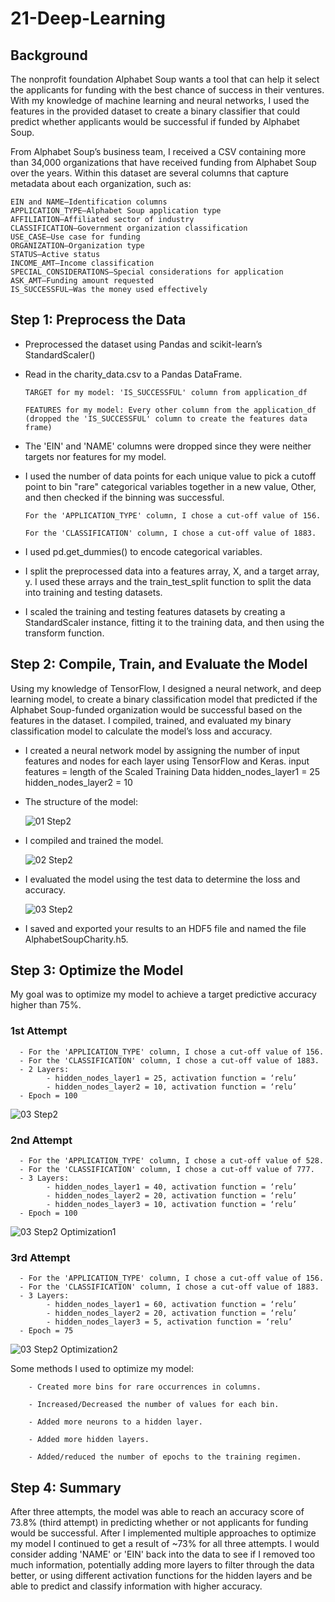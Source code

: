 # 21-Deep-Learning

## Background
The nonprofit foundation Alphabet Soup wants a tool that can help it select the applicants for funding with the best chance of success in their ventures. With my knowledge of machine learning and neural networks, I used the features in the provided dataset to create a binary classifier that could predict whether applicants would be successful if funded by Alphabet Soup.

From Alphabet Soup’s business team, I received a CSV containing more than 34,000 organizations that have received funding from Alphabet Soup over the years. Within this dataset are several columns that capture metadata about each organization, such as:

    EIN and NAME—Identification columns
    APPLICATION_TYPE—Alphabet Soup application type
    AFFILIATION—Affiliated sector of industry
    CLASSIFICATION—Government organization classification
    USE_CASE—Use case for funding
    ORGANIZATION—Organization type
    STATUS—Active status
    INCOME_AMT—Income classification
    SPECIAL_CONSIDERATIONS—Special considerations for application
    ASK_AMT—Funding amount requested
    IS_SUCCESSFUL—Was the money used effectively


## Step 1: Preprocess the Data

- Preprocessed the dataset using Pandas and scikit-learn’s StandardScaler()

- Read in the charity_data.csv to a Pandas DataFrame.

      TARGET for my model: 'IS_SUCCESSFUL' column from application_df

      FEATURES for my model: Every other column from the application_df (dropped the 'IS_SUCCESSFUL' column to create the features data frame)

- The 'EIN' and 'NAME' columns were dropped since they were neither targets nor features for my model.

- I used the number of data points for each unique value to pick a cutoff point to bin "rare" categorical variables together in a new value, Other, and then checked if the binning was successful.

      For the 'APPLICATION_TYPE' column, I chose a cut-off value of 156.

      For the 'CLASSIFICATION' column, I chose a cut-off value of 1883.

- I used pd.get_dummies() to encode categorical variables.

- I split the preprocessed data into a features array, X, and a target array, y. I used these arrays and the train_test_split function to split the data into training and testing datasets.

- I scaled the training and testing features datasets by creating a StandardScaler instance, fitting it to the training data, and then using the transform function.

## Step 2: Compile, Train, and Evaluate the Model

Using my knowledge of TensorFlow, I designed a neural network, and deep learning model, to create a binary classification model that predicted if the Alphabet Soup-funded organization would be successful based on the features in the dataset. I compiled, trained, and evaluated my binary classification model to calculate the model’s loss and accuracy.

- I created a neural network model by assigning the number of input features and nodes for each layer using TensorFlow and Keras.
    input features = length of the Scaled Training Data
    hidden_nodes_layer1 = 25
    hidden_nodes_layer2 = 10

- The structure of the model:
  
  ![01 Step2](https://github.com/margoberry17/21-Deep-Learning/assets/136475202/ca01f51c-c586-43b6-8636-3b9f56cfd6d5)

- I compiled and trained the model.

  ![02 Step2](https://github.com/margoberry17/21-Deep-Learning/assets/136475202/0ecc4da1-2502-443b-8003-045f216cd5d8)

- I evaluated the model using the test data to determine the loss and accuracy.

  ![03 Step2](https://github.com/margoberry17/21-Deep-Learning/assets/136475202/aa9ccf82-eb67-4019-a38e-cda426f00733)

- I saved and exported your results to an HDF5 file and named the file AlphabetSoupCharity.h5.

## Step 3: Optimize the Model

My goal was to optimize my model to achieve a target predictive accuracy higher than 75%.

### 1st Attempt

      - For the 'APPLICATION_TYPE' column, I chose a cut-off value of 156.
      - For the 'CLASSIFICATION' column, I chose a cut-off value of 1883.
      - 2 Layers:
            - hidden_nodes_layer1 = 25, activation function = ‘relu’
            - hidden_nodes_layer2 = 10, activation function = ‘relu’
      - Epoch = 100

![03 Step2](https://github.com/margoberry17/21-Deep-Learning/assets/136475202/472fa72e-826b-4511-9e14-059e49019f06)


### 2nd Attempt
      
      - For the 'APPLICATION_TYPE' column, I chose a cut-off value of 528.
      - For the 'CLASSIFICATION' column, I chose a cut-off value of 777.
      - 3 Layers:
            - hidden_nodes_layer1 = 40, activation function = ‘relu’
            - hidden_nodes_layer2 = 20, activation function = ‘relu’
            - hidden_nodes_layer3 = 10, activation function = ‘relu’
      - Epoch = 100

![03 Step2 Optimization1](https://github.com/margoberry17/21-Deep-Learning/assets/136475202/9d36d7e6-0846-45ff-a0a9-fbf233b589c2)


### 3rd Attempt

      - For the 'APPLICATION_TYPE' column, I chose a cut-off value of 156.
      - For the 'CLASSIFICATION' column, I chose a cut-off value of 1883.
      - 3 Layers:
            - hidden_nodes_layer1 = 60, activation function = ‘relu’
            - hidden_nodes_layer2 = 20, activation function = ‘relu’
            - hidden_nodes_layer3 = 5, activation function = ‘relu’
      - Epoch = 75

![03 Step2 Optimization2](https://github.com/margoberry17/21-Deep-Learning/assets/136475202/04045b44-1d89-4ba8-908e-0ac61203431b)

            
Some methods I used to optimize my model:

        - Created more bins for rare occurrences in columns.
        
        - Increased/Decreased the number of values for each bin.
        
        - Added more neurons to a hidden layer.
        
        - Added more hidden layers.

        - Added/reduced the number of epochs to the training regimen.

## Step 4: Summary

After three attempts, the model was able to reach an accuracy score of 73.8% (third attempt) in predicting whether or not applicants for funding would be successful. After I implemented multiple approaches to optimize my model I continued to get a result of ~73% for all three attempts. I would consider adding 'NAME' or 'EIN' back into the data to see if I removed too much information, potentially adding more layers to filter through the data better, or using different activation functions for the hidden layers and be able to predict and classify information with higher accuracy. 
